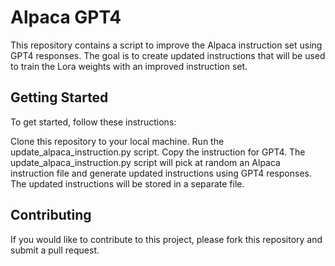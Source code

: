 # Alpaca GPT4
This repository contains a script to improve the Alpaca instruction set using GPT4 responses. The goal is to create updated instructions that will be used to train the Lora weights with an improved instruction set.

## Getting Started
To get started, follow these instructions:

Clone this repository to your local machine.
Run the update_alpaca_instruction.py script.
Copy the instruction for GPT4.
The update_alpaca_instruction.py script will pick at random an Alpaca instruction file and generate updated instructions using GPT4 responses. The updated instructions will be stored in a separate file.

## Contributing
If you would like to contribute to this project, please fork this repository and submit a pull request.
